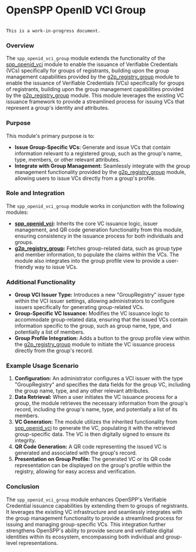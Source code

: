 # OpenSPP OpenID VCI Group

```{warning}

This is a work-in-progress document.
```

### Overview

The `spp_openid_vci_group` module extends the functionality of the [spp_openid_vci](spp_openid_vci) module to enable the issuance of Verifiable Credentials (VCs) specifically for groups of registrants, building upon the group management capabilities provided by the [g2p_registry_group](g2p_registry_group) module to enable the issuance of Verifiable Credentials (VCs) specifically for groups of registrants, building upon the group management capabilities provided by the [g2p_registry_group](g2p_registry_group) module. This module leverages the existing VC issuance framework to provide a streamlined process for issuing VCs that represent a group's identity and attributes.

### Purpose

This module's primary purpose is to:

- **Issue Group-Specific VCs:**  Generate and issue VCs that contain information relevant to a registered group, such as the group's name, type, members, or other relevant attributes.
- **Integrate with Group Management:** Seamlessly integrate with the group management functionality provided by the [g2p_registry_group](g2p_registry_group) module, allowing users to issue VCs directly from a group's profile.

### Role and Integration

The `spp_openid_vci_group` module works in conjunction with the following modules:

- **[spp_openid_vci](spp_openid_vci):** Inherits the core VC issuance logic, issuer management, and QR code generation functionality from this module, ensuring consistency in the issuance process for both individuals and groups. 
- **[g2p_registry_group](g2p_registry_group):**  Fetches group-related data, such as group type and member information, to populate the claims within the VCs.  The module also integrates into the group profile view to provide a user-friendly way to issue VCs.

### Additional Functionality

- **Group VCI Issuer Type:** Introduces a new "GroupRegistry" issuer type within the VCI issuer settings, allowing administrators to configure issuers specifically for generating group-related VCs.
- **Group-Specific VC Issuance:** Modifies the VC issuance logic to accommodate group-related data, ensuring that the issued VCs contain information specific to the group, such as group name, type, and potentially a list of members.
- **Group Profile Integration:**  Adds a button to the group profile view within the [g2p_registry_group](g2p_registry_group) module to initiate the VC issuance process directly from the group's record.

### Example Usage Scenario

1. **Configuration:**  An administrator configures a VCI issuer with the type "GroupRegistry" and specifies the data fields for the group VC, including the group name, type, and any other relevant attributes.
2. **Data Retrieval:** When a user initiates the VC issuance process for a group, the module retrieves the necessary information from the group's record, including the group's name, type, and potentially a list of its members.
3. **VC Generation:** The module utilizes the inherited functionality from [spp_openid_vci](spp_openid_vci) to generate the VC, populating it with the retrieved group-specific data. The VC is then digitally signed to ensure its integrity. 
4. **QR Code Generation:** A QR code representing the issued VC is generated and associated with the group's record.
5. **Presentation on Group Profile:** The generated VC or its QR code representation can be displayed on the group's profile within the registry, allowing for easy access and verification.

### Conclusion

The `spp_openid_vci_group` module enhances OpenSPP's Verifiable Credential issuance capabilities by extending them to groups of registrants. It leverages the existing VC infrastructure and seamlessly integrates with the group management functionality to provide a streamlined process for issuing and managing group-specific VCs. This integration further strengthens OpenSPP's ability to provide secure and verifiable digital identities within its ecosystem, encompassing both individual and group-level representations. 
